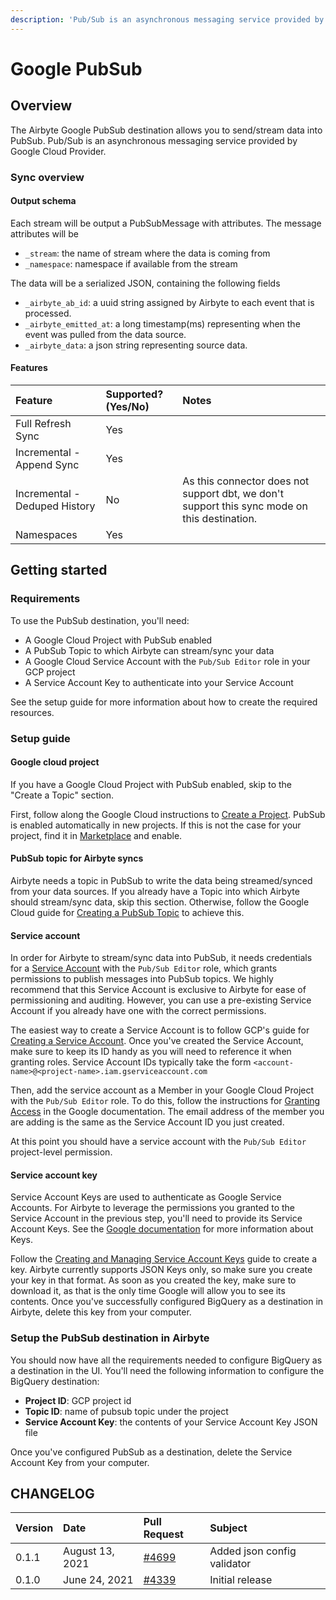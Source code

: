 ```yaml
---
description: 'Pub/Sub is an asynchronous messaging service provided by Google Cloud Provider.'
---
```


# Google PubSub

## Overview

The Airbyte Google PubSub destination allows you to send/stream data into PubSub. Pub/Sub is an asynchronous messaging service provided by Google Cloud Provider.

### Sync overview
    
#### Output schema

Each stream will be output a PubSubMessage with attributes. The message attributes will be

* `_stream`: the name of stream where the data is coming from
* `_namespace`: namespace if available from the stream

The data will be a serialized JSON, containing the following fields  
* `_airbyte_ab_id`: a uuid string assigned by Airbyte to each event that is processed.
* `_airbyte_emitted_at`: a long timestamp(ms) representing when the event was pulled from the data source.
* `_airbyte_data`: a json string representing source data.

#### Features

| Feature | Supported?\(Yes/No\) | Notes |
| :--- | :--- | :--- |
| Full Refresh Sync | Yes |  |
| Incremental - Append Sync | Yes |  |
| Incremental - Deduped History | No | As this connector does not support dbt, we don't support this sync mode on this destination. |
| Namespaces | Yes |  |

## Getting started

### Requirements

To use the PubSub destination, you'll need:

* A Google Cloud Project with PubSub enabled
* A PubSub Topic to which Airbyte can stream/sync your data
* A Google Cloud Service Account with the `Pub/Sub Editor` role in your GCP project
* A Service Account Key to authenticate into your Service Account

See the setup guide for more information about how to create the required resources.

### Setup guide

#### Google cloud project

If you have a Google Cloud Project with PubSub enabled, skip to the "Create a Topic" section.

First, follow along the Google Cloud instructions to [Create a Project](https://cloud.google.com/resource-manager/docs/creating-managing-projects#before_you_begin).
PubSub is enabled automatically in new projects. If this is not the case for your project, find it in [Marketplace](https://console.cloud.google.com/marketplace/product/google/pubsub.googleapis.com) and enable.

#### PubSub topic for Airbyte syncs

Airbyte needs a topic in PubSub to write the data being streamed/synced from your data sources. If you already have a Topic into which Airbyte should stream/sync data, skip this section. Otherwise, follow the Google Cloud guide for [Creating a PubSub Topic](https://cloud.google.com/pubsub/docs/admin#creating_a_topic) to achieve this.

#### Service account

In order for Airbyte to stream/sync data into PubSub, it needs credentials for a [Service Account](https://cloud.google.com/iam/docs/service-accounts) with the `Pub/Sub Editor` role, which grants permissions to publish messages into PubSub topics. We highly recommend that this Service Account is exclusive to Airbyte for ease of permissioning and auditing. However, you can use a pre-existing Service Account if you already have one with the correct permissions.

The easiest way to create a Service Account is to follow GCP's guide for [Creating a Service Account](https://cloud.google.com/iam/docs/creating-managing-service-accounts). Once you've created the Service Account, make sure to keep its ID handy as you will need to reference it when granting roles. Service Account IDs typically take the form `<account-name>@<project-name>.iam.gserviceaccount.com`

Then, add the service account as a Member in your Google Cloud Project with the `Pub/Sub Editor` role. To do this, follow the instructions for [Granting Access](https://cloud.google.com/iam/docs/granting-changing-revoking-access#granting-console) in the Google documentation. The email address of the member you are adding is the same as the Service Account ID you just created.

At this point you should have a service account with the `Pub/Sub Editor` project-level permission.

#### Service account key

Service Account Keys are used to authenticate as Google Service Accounts. For Airbyte to leverage the permissions you granted to the Service Account in the previous step, you'll need to provide its Service Account Keys. See the [Google documentation](https://cloud.google.com/iam/docs/service-accounts#service_account_keys) for more information about Keys.

Follow the [Creating and Managing Service Account Keys](https://cloud.google.com/iam/docs/creating-managing-service-account-keys) guide to create a key. Airbyte currently supports JSON Keys only, so make sure you create your key in that format. As soon as you created the key, make sure to download it, as that is the only time Google will allow you to see its contents. Once you've successfully configured BigQuery as a destination in Airbyte, delete this key from your computer.

### Setup the PubSub destination in Airbyte

You should now have all the requirements needed to configure BigQuery as a destination in the UI. You'll need the following information to configure the BigQuery destination:

* **Project ID**: GCP project id
* **Topic ID**: name of pubsub topic under the project
* **Service Account Key**: the contents of your Service Account Key JSON file

Once you've configured PubSub as a destination, delete the Service Account Key from your computer.

## CHANGELOG

| Version | Date | Pull Request | Subject |
| :--- | :---  | :--- | :--- |
| 0.1.1 | August 13, 2021 | [#4699](https://github.com/airbytehq/airbyte/pull/4699)| Added json config validator | 
| 0.1.0 | June 24, 2021 | [#4339](https://github.com/airbytehq/airbyte/pull/4339)| Initial release | 
